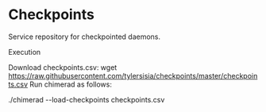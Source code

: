 # Checkpoints
Service repository for checkpointed daemons.

Execution

Download checkpoints.csv:
  wget https://raw.githubusercontent.com/tylersisia/checkpoints/master/checkpoints.csv
Run chimerad as follows:

./chimerad --load-checkpoints checkpoints.csv
